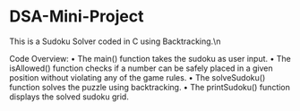 # DSA-Mini-Project
This is a Sudoku Solver coded in C using Backtracking.\n

Code Overview:
• The main() function takes the sudoku as user input.
• The isAllowed() function checks if a number can be safely placed in a given position without violating any of the game rules.
• The solveSudoku() function solves the puzzle using backtracking.
• The printSudoku() function displays the solved sudoku grid.
